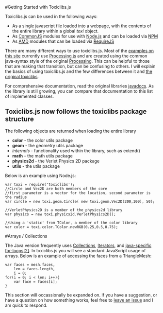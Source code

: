 #Getting Started with Toxiclibs.js

Toxiclibs.js can be used in the following ways:

*	As a single javascript file loaded into a webpage, with the contents of the entire library within a global *toxi* object.
*	As [CommonJS](http://www.commonjs.org/) modules for use with [Node.js](http://nodejs.org) and can be loaded via [NPM](http://npmjs.org/)
*	As [AMD](https://github.com/amdjs/amdjs-api/wiki/AMD) modules that can be loaded via [RequireJS](http://requirejs.org)

There are many different ways to use toxiclibs.js. Most of the [examples on this site](http://haptic-data.com/toxiclibsjs) currently use [Processing.js](http://processingjs.org) and are created using the common java-syntax style of the original [Processing](http://processing.org). This can be helpful to those that are making that transition, but can be confusing to others. I will explain the basics of using toxiclibs.js and the few differences between it and [the original toxiclibs](http://toxiclibs.org). 

For comprehensive documentation, read the original libraries [javadocs](http://toxiclibs.org/javadocs/). As the library is still growing, you can compare that documentation to this list of implemented classes.


## Toxiclibs.js now follows the toxiclibs package structure
The following objects are returned when loading the entire library

* **color** - the color utils package
* **geom** - the geometry utils package
* *internals* - functionality used within the library, such as extend()
* **math** - the math utils package
* **physics2d** - the Verlet Physics 2D package
* **utils** - the utils package

Below is an example using Node.js:

	var toxi = require('toxiclibs');				
	//Circle and Vec2D are both members of the core
	//first parameter is a vector for the location, second parameter is the radius
	var circle = new toxi.geom.Circle( new toxi.geom.Vec2D(200,100), 50);

	//VerletPhysics2D is a member of the physics2d library
	var physics = new toxi.physics2d.VerletPhysics2D();

	//Using a 'static' from TColor, a member of the color library
	var color = toxi.color.TColor.newRGB(0.25,0.5,0.75);


#Arrays / Collections

The Java version frequently uses [Collections](http://docs.oracle.com/javase/tutorial/collections/), [Iterators](http://docs.oracle.com/javase/1.4.2/docs/api/java/util/Iterator.html), and [java-specific for-loops](http://stackoverflow.com/questions/8681593/does-javascript-have-an-enhanced-for-loop-syntax-similar-to-javas)[[2]](http://blogs.oracle.com/sundararajan/entry/java_javascript_and_jython). In toxiclibs.js you will see a standard JavaScript usage of arrays. Below is an example of accessing the faces from a TriangleMesh:

	var faces = mesh.faces,
		len = faces.length,
		i = 0;
	for(i = 0; i < len; i++){
		var face = faces[i];
	}

This section will occassionally be expanded on. If you have a suggestion, or have a question on how something works, feel free to [leave an issue](https://github.com/hapticdata/toxiclibsjs/issues) and I am quick to respond.